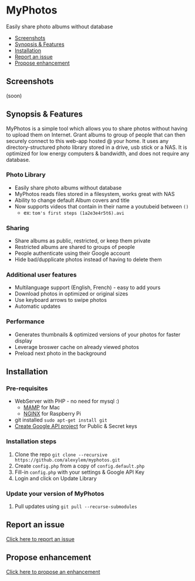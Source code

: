 # MyPhotos
Easily share photo albums without database

* [Screenshots](#screenshots)
* [Synopsis & Features](https://github.com/alexylem/myphotos/blob/master/README.md#synopsis--features)
* [Installation](https://github.com/alexylem/myphotos/blob/master/README.md#installation)
* [Report an issue](https://github.com/alexylem/myphotos/blob/master/README.md#report-an-issue)
* [Propose enhancement](https://github.com/alexylem/myphotos/blob/master/README.md#propose-enhancement)

## Screenshots

(soon)

## Synopsis & Features

MyPhotos is a simple tool which allows you to share photos without having to upload them on Internet.
Grant albums to group of people that can then securely connect to this web-app hosted @ your home.
It uses any directory-structured photo library stored in a drive, usb stick or a NAS.
It is optimized for low energy computers & bandwidth, and does not require any database.

### Photo Library

* Easily share photo albums without database
* MyPhotos reads files stored in a filesystem, works great with NAS
* Ability to change default Album covers and title
* Now supports videos that contain in their name a youtubeid between `()`
  * ex: `tom's first steps (1a2e3e4r5t6).avi`

### Sharing

* Share albums as public, restricted, or keep them private
* Restricted albums are shared to groups of people
* People authenticate using their Google account
* Hide bad/dupplicate photos instead of having to delete them

### Additional user features

* Multilanguage support (English, French) - easy to add yours
* Download photos in optimized or original sizes
* Use keyboard arrows to swipe photos
* Automatic updates

### Performance

* Generates thumbnails & optimized versions of your photos for faster display
* Leverage broswer cache on already viewed photos
* Preload next photo in the background

## Installation

### Pre-requisites

* WebServer with PHP - no need for mysql :)
  * [MAMP](http://www.mamp.info) for Mac
  * [NGINX](http://www.raspipress.com/2014/06/tutorial-install-nginx-and-php-on-raspbian/) for Raspberry Pi
* git installed `sudo apt-get install git`
* [Create Google API project](http://support.wpsocial.com/support/articles/144223-creating-a-google-project-with-the-google-api-console) for Public & Secret keys

### Installation steps

1. Clone the repo `git clone --recursive https://github.com/alexylem/myphotos.git`
2. Create `config.php` from a copy of `config.default.php`
3. Fill-in `config.php` with your settings & Google API Key
4. Login and click on Update Library

### Update your version of MyPhotos

1. Pull updates using `git pull --recurse-submodules`

## Report an issue

[Click here to report an issue](https://github.com/alexylem/myphotos/issues/new)

## Propose enhancement

[Click here to propose an enhancement](https://github.com/alexylem/myphotos/issues/new)

